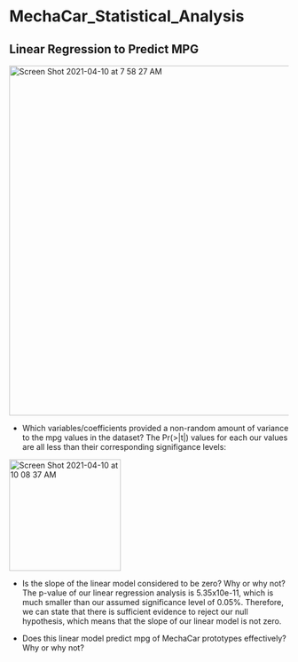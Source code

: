 # MechaCar_Statistical_Analysis
## Linear Regression to Predict MPG
<img width="631" alt="Screen Shot 2021-04-10 at 7 58 27 AM" src="https://user-images.githubusercontent.com/75905911/114269048-9bbd7a00-99d2-11eb-8bc9-17c97fe33f62.png">

* Which variables/coefficients provided a non-random amount of variance to the mpg values in the dataset?
The Pr(>|t|) values for each our values are all less than their corresponding signifigance levels:
<img width="201" alt="Screen Shot 2021-04-10 at 10 08 37 AM" src="https://user-images.githubusercontent.com/75905911/114272578-c0225200-99e4-11eb-8fc5-c7aa26b3b4c9.png">


* Is the slope of the linear model considered to be zero? Why or why not?
The p-value of our linear regression analysis is 5.35x10e-11, which is much smaller than our assumed significance level of 0.05%. Therefore, we can state that there is sufficient evidence to reject our null hypothesis, which means that the slope of our linear model is not zero.

* Does this linear model predict mpg of MechaCar prototypes effectively? Why or why not?
